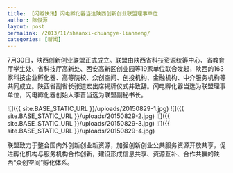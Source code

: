 ```yaml
---
title: 【闪孵快讯】闪电孵化器当选陕西创新创业联盟理事单位
author: 陈俊源
layout: post
permalink: /2013/11/shaanxi-chuangye-lianmeng/
categories: [新闻]
---
```


7月30日，陕西创新创业联盟正式成立。联盟由陕西省科技资源统筹中心、省教育厅学生处、省科技厅高新处、西安高新区创业园等19家单位联合发起，陕西的163家科技企业孵化器、高等院校、众创空间、创投机构、金融机构、中介服务机构等共同成立。陕西省副省长张道宏出席揭牌仪式并致辞。闪电孵化器当选为联盟理事单位，闪电孵化器创始人李晋当选为联盟副秘书长。

![]({{ site.BASE_STATIC_URL }}/uploads/20150829-1.jpg)
![]({{ site.BASE_STATIC_URL }}/uploads/20150829-2.jpg)
![]({{ site.BASE_STATIC_URL }}/uploads/20150829-3.jpg)
![]({{ site.BASE_STATIC_URL }}/uploads/20150829-4.jpg)

联盟致力于整合国内外创新创业新资源，加强创新创业公共服务资源开放共享，促进孵化机构与服务机构合作创新，建设形成信息共享、资源互补、合作共赢的陕西“众创空间”孵化体系。
